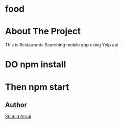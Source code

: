 # food
# About The Project
This is Restaurants Searching mobile app using Yelp api  <br />

# DO npm install
# Then npm start

## Author
[Shahid Afridi](https://github.com/shahidahamad113)
